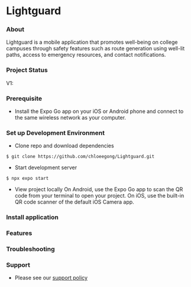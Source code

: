 # Lightguard

### About
Lightguard is a mobile application that promotes well-being on college campuses through safety features such as route generation using well-lit paths, access to emergency resources, and contact notifications.

### Project Status 
V1: 

### Prerequisite 
- Install the Expo Go app on your iOS or Android phone and connect to the same wireless network as your computer.

### Set up Development Environment 
- Clone repo and download dependencies
```console 
$ git clone https://github.com/chloeegong/Lightguard.git
```

- Start development server
 ```console 
 $ npx expo start
 ```

- View project locally 
 On Android, use the Expo Go app to scan the QR code from your terminal to open your project. On iOS, use the built-in QR code scanner of the default iOS Camera app.

### Install application 

### Features 

### Troubleshooting 

### Support 
- Please see our [support policy][support-policy]

[support-policy]: Support.md